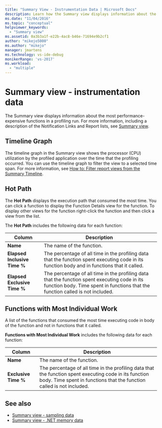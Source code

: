 ```yaml
---
title: "Summary View - Instrumentation Data | Microsoft Docs"
description: Learn how the Summary view displays information about the most performance-expensive functions and a description of the Notification Links and Report lists.
ms.date: "11/04/2016"
ms.topic: "conceptual"
helpviewer_keywords:
  - "Summary view"
ms.assetid: 0a3b3a1f-e22b-4ac8-b46e-71694e9b2cf1
author: "mikejo5000"
ms.author: "mikejo"
manager: jmartens
ms.technology: vs-ide-debug
monikerRange: 'vs-2017'
ms.workload:
  - "multiple"
---
```

# Summary view - instrumentation data
The Summary view displays information about the most performance-expensive functions in a profiling run. For more information, including a description of the Notification Links and Report lists, see [Summary view](../profiling/summary-view.md).

## Timeline Graph
 The timeline graph in the Summary view shows the processor (CPU) utilization by the profiled application over the time that the profiling occurred. You can use the timeline graph to filter the view to a selected time span. For more information, see [How to: Filter report views from the Summary Timeline](../profiling/how-to-filter-report-views-from-the-summary-timeline.md).

## Hot Path
 The **Hot Path** displays the execution path that consumed the most time. You can click a function to display the Function Details view for the function. To display other views for the function right-click the function and then click a view from the list.

 The **Hot Path** includes the following data for each function:

|Column|Description|
|------------|-----------------|
|**Name**|The name of the function.|
|**Elapsed Inclusive Time %**|The percentage of all time in the profiling data that the function spent executing code in its function body and in functions that it called.|
|**Elapsed Exclusive Time %**|The percentage of all time in the profiling data that the function spent executing code in its function body. Time spent in functions that the function called is not included.|

## Functions with Most Individual Work
 A list of the functions that consumed the most time executing code in body of the function and not in functions that it called.

 **Functions with Most Individual Work** includes the following data for each function:

|Column|Description|
|------------|-----------------|
|**Name**|The name of the function.|
|**Exclusive Time %**|The percentage of all time in the profiling data that the function spent executing code in its function body. Time spent in functions that the function called is not included.|

## See also
- [Summary view - sampling data](../profiling/summary-view-sampling-data.md)
- [Summary view - .NET memory data](../profiling/summary-view-dotnet-memory-data.md)
